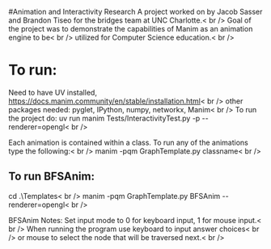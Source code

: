 #Animation and Interactivity Research
A project worked on by Jacob Sasser and Brandon Tiseo for the bridges team at UNC Charlotte.< br />
Goal of the project was to demonstrate the capabilities of Manim as an animation engine to be< br />
utilized for Computer Science education.< br />
    
# To run: 
Need to have UV installed, https://docs.manim.community/en/stable/installation.html< br />
other packages needed: pyglet, IPython, numpy, networkx, Manim< br />
To run the project do: uv run manim Tests/InteractivityTest.py -p --renderer=opengl< br />

Each animation is contained within a class. To run any of the animations type the following:< br />
manim -pqm GraphTemplate.py classname< br />

## To run BFSAnim:
cd .\Templates\< br />
manim -pqm GraphTemplate.py BFSAnim --renderer=opengl< br />

BFSAnim Notes:
Set input mode to 0 for keyboard input, 1 for mouse input.< br />
When running the program use keyboard to input answer choices< br />
or mouse to select the node that will be traversed next.< br />

